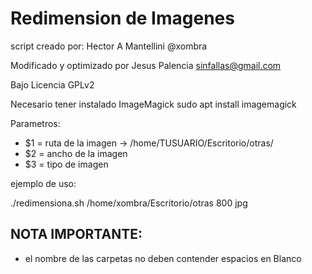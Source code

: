# Redimension de Imagenes

script creado por: Hector A Mantellini @xombra

Modificado y optimizado por Jesus Palencia sinfallas@gmail.com

Bajo Licencia GPLv2

Necesario tener instalado ImageMagick
sudo apt install imagemagick
  
 Parametros:

* $1 = ruta de la imagen -> /home/TUSUARIO/Escritorio/otras/
* $2 = ancho de la imagen
* $3 = tipo de imagen

ejemplo de uso:

 ./redimensiona.sh /home/xombra/Escritorio/otras 800 jpg

## NOTA IMPORTANTE: 
* el nombre de las carpetas no deben contender espacios en Blanco

